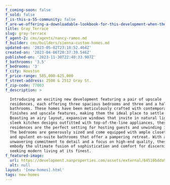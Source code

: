 ```yaml
---
f_coming-soon: false
f_sold: false
f_is-this-a-55-community: false
f_are-we-offering-a-downloadable-lookbook-for-this-development-when-they-submit-their-contact-info: false
title: Gray Terrace
slug: gray-terrace
f_agent-2: cms/agents/nancy-ramos.md
f_builder: cms/builders/sienna-custom-homes.md
updated-on: '2023-05-02T23:18:52.464Z'
created-on: '2023-04-06T20:37:39.546Z'
published-on: '2023-11-30T22:40:33.987Z'
f_bathrooms: '3.5'
f_bedrooms: '3'
f_city: Houston
f_price-range: 585,000-625,000
f_street-address: 2508 & 2512 Gray St.
f_zip-code: 77003
f_description: >

  Introducing an exciting new development featuring a pair of upscale
  residences, each offering three spacious bedrooms and three and a half elegant
  bathrooms. These homes have been meticulously crafted with contemporary
  finishes and upscale features, making them the ideal place to settle down.
  Boasting an airy layout, expansive windows that invite in natural light, and
  sleek kitchen designs outfitted with top-of-the-line appliances, these
  residences are the perfect setting for hosting guests and unwinding in style.
  The bedrooms are generously sized and come equipped with ample closet space
  and opulent en-suite bathrooms that offer a pampering retreat. With an
  unwavering commitment to detail and a focus on high-end quality, these homes
  embody the ultimate fusion of sophistication and comfort for discerning buyers
  seeking modern living at its finest.
f_featured-image:
  url: https://development.nanproperties.com/assets/external/64516bdda93357525e259723_front2201201.jpg
  alt: null
layout: '[new-homes].html'
tags: new-homes
---
```



